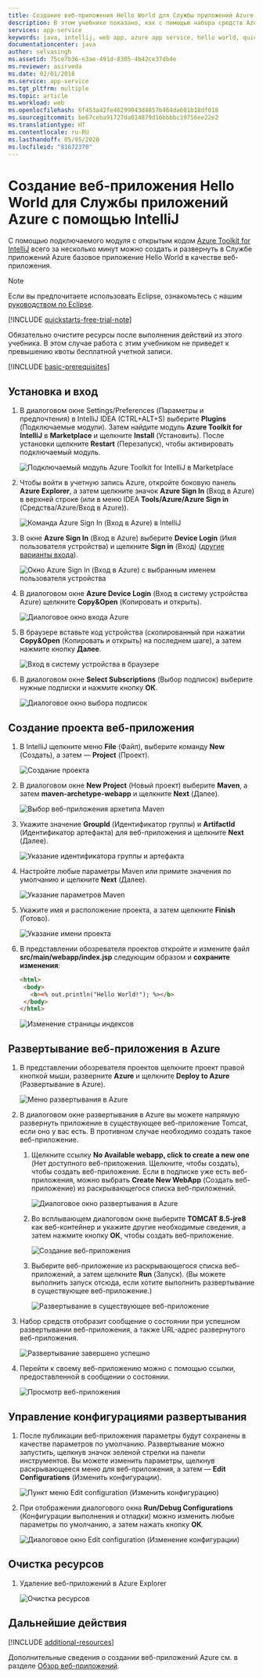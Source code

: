 ```yaml
---
title: Создание веб-приложения Hello World для Службы приложений Azure с помощью IntelliJ
description: В этом учебнике показано, как с помощью набора средств Azure для IntelliJ создать веб-приложение Hello World для Azure.
services: app-service
keywords: java, intellij, web app, azure app service, hello world, quick start
documentationcenter: java
author: selvasingh
ms.assetid: 75ce7b36-e3ae-491d-8305-4b42ce37db4e
ms.reviewer: asirveda
ms.date: 02/01/2018
ms.service: app-service
ms.tgt_pltfrm: multiple
ms.topic: article
ms.workload: web
ms.openlocfilehash: 6f453a42fe46299043d4857b464da601b18df018
ms.sourcegitcommit: be67ceba91727da014879d16bbbbc19756ee22e2
ms.translationtype: HT
ms.contentlocale: ru-RU
ms.lasthandoff: 05/05/2020
ms.locfileid: "81672370"
---
```

# <a name="create-a-hello-world-web-app-for-azure-app-service-using-intellij"></a>Создание веб-приложения Hello World для Службы приложений Azure с помощью IntelliJ

С помощью подключаемого модуля с открытым кодом [Azure Toolkit for IntelliJ](https://plugins.jetbrains.com/plugin/8053) всего за несколько минут можно создать и развернуть в Службе приложений Azure базовое приложение Hello World в качестве веб-приложения.

> [!NOTE]
>
> Если вы предпочитаете использовать Eclipse, ознакомьтесь с нашим [руководством по Eclipse][eclipse-hello-world].
>
>[!INCLUDE [quickstarts-free-trial-note](includes/quickstarts-free-trial-note.md)]
>
> Обязательно очистите ресурсы после выполнения действий из этого учебника. В этом случае работа с этим учебником не приведет к превышению квоты бесплатной учетной записи.
>

[!INCLUDE [basic-prerequisites](includes/basic-prerequisites.md)]

## <a name="installation-and-sign-in"></a>Установка и вход

1. В диалоговом окне Settings/Preferences (Параметры и предпочтения) в IntelliJ IDEA (CTRL+ALT+S) выберите **Plugins** (Подключаемые модули). Затем найдите модуль **Azure Toolkit for IntelliJ** в **Marketplace** и щелкните **Install** (Установить). После установки щелкните **Restart** (Перезапуск), чтобы активировать подключаемый модуль. 

   ![Подключаемый модуль Azure Toolkit for IntelliJ в Marketplace][marketplace]

2. Чтобы войти в учетную запись Azure, откройте боковую панель **Azure Explorer**, а затем щелкните значок **Azure Sign In** (Вход в Azure) в верхней строке (или в меню IDEA **Tools/Azure/Azure Sign in** (Средства/Azure/Вход в Azure)).

   ![Команда Azure Sign In (Вход в Azure) в IntelliJ][I01]

3. В окне **Azure Sign In** (Вход в Azure) выберите **Device Login** (Имя пользователя устройства) и щелкните **Sign in** (Вход) ([другие варианты входа](sign-in-instructions.md)).

   ![Окно Azure Sign In (Вход в Azure) с выбранным именем пользователя устройства][I02]

4. В диалоговом окне **Azure Device Login** (Вход в систему устройства Azure) щелкните **Copy&Open** (Копировать и открыть).

   ![Диалоговое окно входа Azure][I03]

5. В браузере вставьте код устройства (скопированный при нажатии **Copy&Open** (Копировать и открыть) на последнем шаге), а затем нажмите кнопку **Далее**.

   ![Вход в систему устройства в браузере][I04]

6. В диалоговом окне **Select Subscriptions** (Выбор подписок) выберите нужные подписки и нажмите кнопку **ОК**.

   ![Диалоговое окно выбора подписок][I05]

## <a name="creating-web-app-project"></a>Создание проекта веб-приложения

1. В IntelliJ щелкните меню **File** (Файл), выберите команду **New** (Создать), а затем — **Project** (Проект).

   ![Создание проекта][file-new-project]

2. В диалоговом окне **New Project** (Новый проект) выберите **Maven**, а затем **maven-archetype-webapp** и щелкните **Next** (Далее).

   ![Выбор веб-приложения архетипа Maven][maven-archetype-webapp]

3. Укажите значение **GroupId** (Идентификатор группы) и **ArtifactId** (Идентификатор артефакта) для веб-приложения и щелкните **Next** (Далее).

   ![Указание идентификатора группы и артефакта][groupid-and-artifactid]

4. Настройте любые параметры Maven или примите значения по умолчанию и щелкните **Next** (Далее).

   ![Указание параметров Maven][maven-options]

5. Укажите имя и расположение проекта, а затем щелкните **Finish** (Готово).

   ![Указание имени проекта][project-name]

6. В представлении обозревателя проектов откройте и измените файл **src/main/webapp/index.jsp** следующим образом и **сохраните изменения**:

   ```html
   <html>
    <body>
      <b><% out.println("Hello World!"); %></b>
    </body>
   </html>
   ```

   ![Изменение страницы индексов][edit-index-page]

## <a name="deploying-web-app-to-azure"></a>Развертывание веб-приложения в Azure

1. В представлении обозревателя проектов щелкните проект правой кнопкой мыши, разверните **Azure** и щелкните **Deploy to Azure** (Развертывание в Azure).

   ![Меню развертывания в Azure][deploy-to-azure-menu]

1. В диалоговом окне развертывания в Azure вы можете напрямую развернуть приложение в существующее веб-приложение Tomcat, если оно у вас есть. В противном случае необходимо создать такое веб-приложение.
   1. Щелкните ссылку **No Available webapp, click to create a new one** (Нет доступного веб-приложения. Щелкните, чтобы создать), чтобы создать веб-приложение. Если в подписке уже есть веб-приложения, можно выбрать **Create New WebApp** (Создать веб-приложение) из раскрывающегося списка веб-приложений.

      ![Диалоговое окно развертывания в Azure][deploy-to-azure-dialog]

   1. Во всплывающем диалоговом окне выберите **TOMCAT 8.5-jre8** как веб-контейнер и укажите другие необходимые сведения, а затем нажмите кнопку **ОК**, чтобы создать веб-приложение.

      ![Создание веб-приложения][create-new-web-app-dialog]

   1. Выберите веб-приложение из раскрывающегося списка веб-приложений, а затем щелкните **Run** (Запуск). (Вы можете выполнить запуск отсюда, если хотите выполнить развертывание в существующее веб-приложение.)

      ![Развертывание в существующее веб-приложение][deploy-to-existing-webapp]

1. Набор средств отобразит сообщение о состоянии при успешном развертывании веб-приложения, а также URL-адрес развернутого веб-приложения.

   ![Развертывание завершено успешно][successfully-deployed]

1. Перейти к своему веб-приложению можно с помощью ссылки, предоставленной в сообщении о состоянии.

   ![Просмотр веб-приложения][browse-web-app]

## <a name="managing-deploy-configurations"></a>Управление конфигурациями развертывания

1. После публикации веб-приложения параметры будут сохранены в качестве параметров по умолчанию. Развертывание можно запустить, щелкнув значок зеленой стрелки на панели инструментов. Вы можете изменить параметры, щелкнув раскрывающееся меню для веб-приложения, а затем — **Edit Configurations** (Изменить конфигурации).

   ![Пункт меню Edit configuration (Изменить конфигурацию)][edit-configuration-menu]

1. При отображении диалогового окна **Run/Debug Configurations** (Конфигурации выполнения и отладки) можно изменить любые параметры по умолчанию, а затем нажать кнопку **ОК**.

   ![Диалоговое окно Edit configuration (Изменение конфигурации)][edit-configuration-dialog]

## <a name="cleaning-up-resources"></a>Очистка ресурсов

1. Удаление веб-приложений в Azure Explorer

     ![Очистка ресурсов][clean-resources]

## <a name="next-steps"></a>Дальнейшие действия

[!INCLUDE [additional-resources](includes/additional-resources.md)]

Дополнительные сведения о создании веб-приложений Azure см. в разделе [Обзор веб-приложений].

<!-- URL List -->

[Azure Toolkit for IntelliJ]: azure-toolkit-for-intellij.md
[Azure Toolkit for Eclipse]: ../toolkit-for-eclipse/azure-toolkit-for-eclipse.md
[eclipse-hello-world]: ../toolkit-for-eclipse/create-hello-world-web-app.md
[Обзор веб-приложений]: /azure/app-service/app-service-web-overview
[Apache Tomcat]: http://tomcat.apache.org/
[Jetty]: http://www.eclipse.org/jetty/
[Legacy Version]: create-hello-world-web-app-legacy-version.md
[intelliJ-sign-in-instructions]: sign-in-instructions.md

<!-- IMG List -->
[marketplace]:media/create-hello-world-web-app/marketplace.png
[file-new-project]: media/create-hello-world-web-app/file-new-project.png
[maven-archetype-webapp]: media/create-hello-world-web-app/maven-archetype-webapp.png
[groupid-and-artifactid]: media/create-hello-world-web-app/groupid-and-artifactid.png
[maven-options]: media/create-hello-world-web-app/maven-options.png
[project-name]: media/create-hello-world-web-app/project-name.png
[open-index-page]: media/create-hello-world-web-app/open-index-page.png
[edit-index-page]: media/create-hello-world-web-app/edit-index-page.png
[deploy-to-azure-menu]: media/create-hello-world-web-app/run-on-web-app-menu.png
[deploy-to-azure-dialog]: media/create-hello-world-web-app/run-on-web-app-dialog.png
[deploy-to-existing-webapp]: media/create-hello-world-web-app/deploy-to-existing-webapp.png
[create-new-web-app-dialog]: media/create-hello-world-web-app/create-new-web-app-dialog.png
[successfully-deployed]: media/create-hello-world-web-app/successfully-deployed.png
[browse-web-app]: media/create-hello-world-web-app/browse-web-app.png
[edit-configuration-menu]: media/create-hello-world-web-app/edit-configuration-menu.png
[edit-configuration-dialog]: media/create-hello-world-web-app/edit-configuration-dialog.png
[clean-resources]: media/create-hello-world-web-app/clean-resource.png
[I01]: media/sign-in-instructions/I01.png
[I02]: media/sign-in-instructions/I02.png
[I03]: media/sign-in-instructions/I03.png
[I04]: media/sign-in-instructions/I04.png
[I05]: media/sign-in-instructions/I05.png
